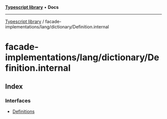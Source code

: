 [**Typescript library**](../../../../index.md) • **Docs**

***

[Typescript library](../../../../modules.md) / facade-implementations/lang/dictionary/Definition.internal

# facade-implementations/lang/dictionary/Definition.internal

## Index

### Interfaces

- [Definitions](interfaces/Definitions.md)
